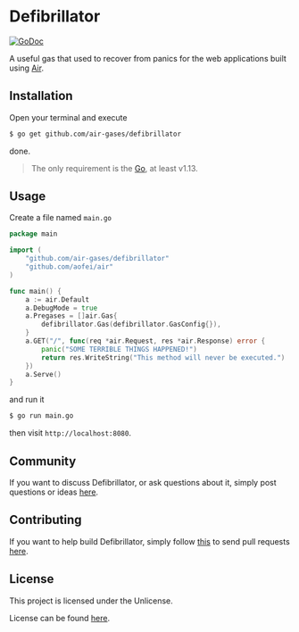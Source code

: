 # Defibrillator

[![GoDoc](https://godoc.org/github.com/air-gases/defibrillator?status.svg)](https://godoc.org/github.com/air-gases/defibrillator)

A useful gas that used to recover from panics for the web applications built
using [Air](https://github.com/aofei/air).

## Installation

Open your terminal and execute

```bash
$ go get github.com/air-gases/defibrillator
```

done.

> The only requirement is the [Go](https://golang.org), at least v1.13.

## Usage

Create a file named `main.go`

```go
package main

import (
	"github.com/air-gases/defibrillator"
	"github.com/aofei/air"
)

func main() {
	a := air.Default
	a.DebugMode = true
	a.Pregases = []air.Gas{
		defibrillator.Gas(defibrillator.GasConfig{}),
	}
	a.GET("/", func(req *air.Request, res *air.Response) error {
		panic("SOME TERRIBLE THINGS HAPPENED!")
		return res.WriteString("This method will never be executed.")
	})
	a.Serve()
}
```

and run it

```bash
$ go run main.go
```

then visit `http://localhost:8080`.

## Community

If you want to discuss Defibrillator, or ask questions about it, simply post
questions or ideas [here](https://github.com/air-gases/defibrillator/issues).

## Contributing

If you want to help build Defibrillator, simply follow
[this](https://github.com/air-gases/defibrillator/wiki/Contributing) to send
pull requests [here](https://github.com/air-gases/defibrillator/pulls).

## License

This project is licensed under the Unlicense.

License can be found [here](LICENSE).
